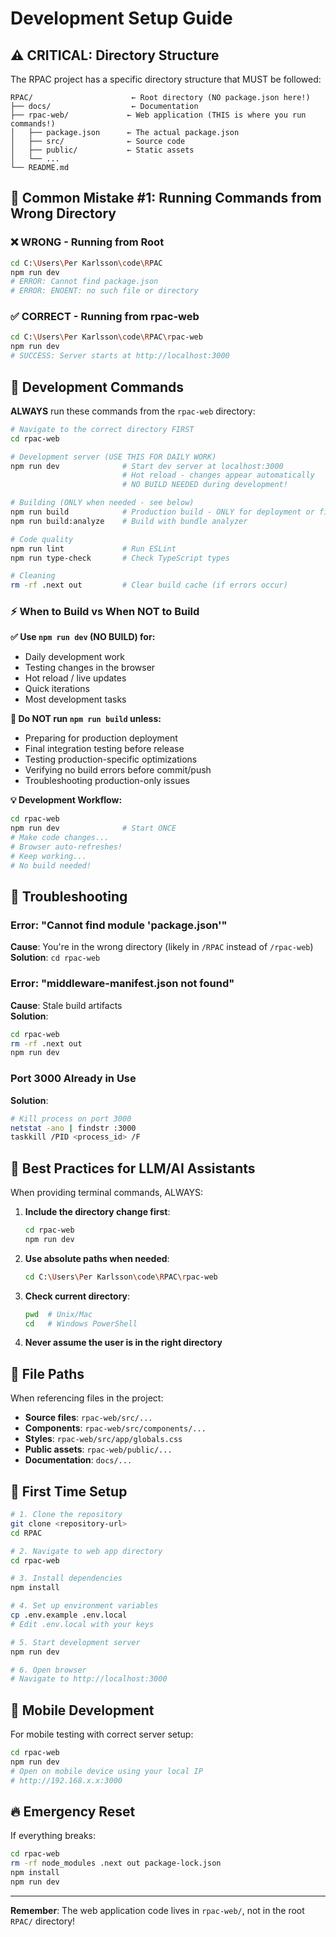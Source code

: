 # Development Setup Guide

## ⚠️ CRITICAL: Directory Structure

The RPAC project has a specific directory structure that MUST be followed:

```
RPAC/                      ← Root directory (NO package.json here!)
├── docs/                  ← Documentation
├── rpac-web/             ← Web application (THIS is where you run commands!)
│   ├── package.json      ← The actual package.json
│   ├── src/              ← Source code
│   ├── public/           ← Static assets
│   └── ...
└── README.md
```

## 🚫 Common Mistake #1: Running Commands from Wrong Directory

### ❌ WRONG - Running from Root
```bash
cd C:\Users\Per Karlsson\code\RPAC
npm run dev
# ERROR: Cannot find package.json
# ERROR: ENOENT: no such file or directory
```

### ✅ CORRECT - Running from rpac-web
```bash
cd C:\Users\Per Karlsson\code\RPAC\rpac-web
npm run dev
# SUCCESS: Server starts at http://localhost:3000
```

## 📝 Development Commands

**ALWAYS** run these commands from the `rpac-web` directory:

```bash
# Navigate to the correct directory FIRST
cd rpac-web

# Development server (USE THIS FOR DAILY WORK)
npm run dev              # Start dev server at localhost:3000
                         # Hot reload - changes appear automatically
                         # NO BUILD NEEDED during development!

# Building (ONLY when needed - see below)
npm run build            # Production build - ONLY for deployment or final testing
npm run build:analyze    # Build with bundle analyzer

# Code quality
npm run lint             # Run ESLint
npm run type-check       # Check TypeScript types

# Cleaning
rm -rf .next out         # Clear build cache (if errors occur)
```

### ⚡ When to Build vs When NOT to Build

**✅ Use `npm run dev` (NO BUILD) for:**
- Daily development work
- Testing changes in the browser
- Hot reload / live updates
- Quick iterations
- Most development tasks

**🚫 Do NOT run `npm run build` unless:**
- Preparing for production deployment
- Final integration testing before release
- Testing production-specific optimizations
- Verifying no build errors before commit/push
- Troubleshooting production-only issues

**💡 Development Workflow:**
```bash
cd rpac-web
npm run dev              # Start ONCE
# Make code changes...
# Browser auto-refreshes!
# Keep working...
# No build needed!
```

## 🔧 Troubleshooting

### Error: "Cannot find module 'package.json'"
**Cause**: You're in the wrong directory (likely in `/RPAC` instead of `/rpac-web`)  
**Solution**: `cd rpac-web`

### Error: "middleware-manifest.json not found"
**Cause**: Stale build artifacts  
**Solution**: 
```bash
cd rpac-web
rm -rf .next out
npm run dev
```

### Port 3000 Already in Use
**Solution**: 
```bash
# Kill process on port 3000
netstat -ano | findstr :3000
taskkill /PID <process_id> /F
```

## 🎯 Best Practices for LLM/AI Assistants

When providing terminal commands, ALWAYS:

1. **Include the directory change first**:
   ```bash
   cd rpac-web
   npm run dev
   ```

2. **Use absolute paths when needed**:
   ```bash
   cd C:\Users\Per Karlsson\code\RPAC\rpac-web
   ```

3. **Check current directory**:
   ```bash
   pwd  # Unix/Mac
   cd   # Windows PowerShell
   ```

4. **Never assume the user is in the right directory**

## 📂 File Paths

When referencing files in the project:

- **Source files**: `rpac-web/src/...`
- **Components**: `rpac-web/src/components/...`
- **Styles**: `rpac-web/src/app/globals.css`
- **Public assets**: `rpac-web/public/...`
- **Documentation**: `docs/...`

## 🚀 First Time Setup

```bash
# 1. Clone the repository
git clone <repository-url>
cd RPAC

# 2. Navigate to web app directory
cd rpac-web

# 3. Install dependencies
npm install

# 4. Set up environment variables
cp .env.example .env.local
# Edit .env.local with your keys

# 5. Start development server
npm run dev

# 6. Open browser
# Navigate to http://localhost:3000
```

## 📱 Mobile Development

For mobile testing with correct server setup:

```bash
cd rpac-web
npm run dev
# Open on mobile device using your local IP
# http://192.168.x.x:3000
```

## 🔥 Emergency Reset

If everything breaks:

```bash
cd rpac-web
rm -rf node_modules .next out package-lock.json
npm install
npm run dev
```

---

**Remember**: The web application code lives in `rpac-web/`, not in the root `RPAC/` directory!

